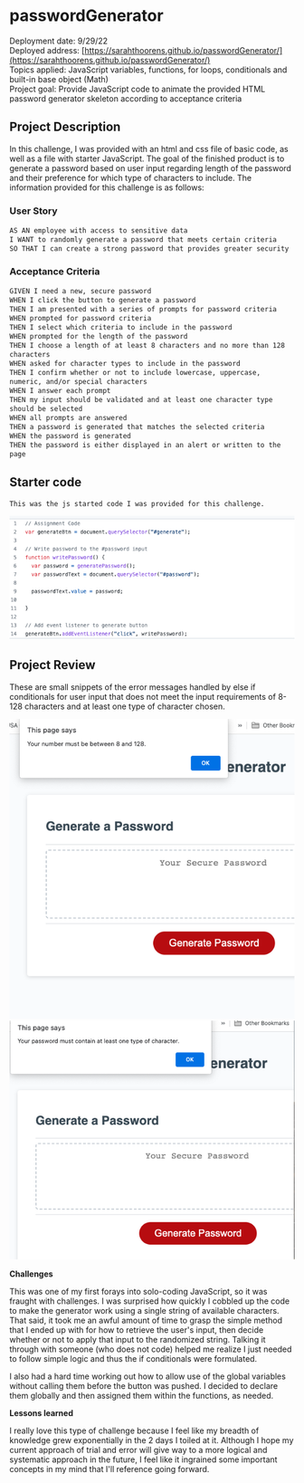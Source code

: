 # passwordGenerator

Deployment date: 9/29/22</br>
Deployed address: [https://sarahthoorens.github.io/passwordGenerator/](https://sarahthoorens.github.io/passwordGenerator/)</br>
Topics applied: JavaScript variables, functions, for loops, conditionals and built-in base object (Math)</br>
Project goal: Provide JavaScript code to animate the provided HTML password generator skeleton according to acceptance criteria

## Project Description
In this challenge, I was provided with an html and css file of basic code, as well as a file with starter JavaScript. The goal of the finished product is to generate a password based on user input regarding length of the password and their preference for which type of characters to include. The information provided for this challenge is as follows:

### User Story

```
AS AN employee with access to sensitive data
I WANT to randomly generate a password that meets certain criteria
SO THAT I can create a strong password that provides greater security
```

### Acceptance Criteria

```
GIVEN I need a new, secure password
WHEN I click the button to generate a password
THEN I am presented with a series of prompts for password criteria
WHEN prompted for password criteria
THEN I select which criteria to include in the password
WHEN prompted for the length of the password
THEN I choose a length of at least 8 characters and no more than 128 characters
WHEN asked for character types to include in the password
THEN I confirm whether or not to include lowercase, uppercase, numeric, and/or special characters
WHEN I answer each prompt
THEN my input should be validated and at least one character type should be selected
WHEN all prompts are answered
THEN a password is generated that matches the selected criteria
WHEN the password is generated
THEN the password is either displayed in an alert or written to the page
```

## Starter code
```
This was the js started code I was provided for this challenge.
```
<img src="/Assets/images/js provided.png" alt="snapshot of js started code">

## Project Review


These are small snippets of the error messages handled by else if conditionals for user input that does not meet the input requirements of 8-128 characters and at least one type of character chosen. 

<img src="/Assets/images/error message 1.png" alt="error message out of range">

<img src="/Assets/images/error message 2.png" alt="error message for no characters chosen">
</br>

**Challenges**

This was one of my first forays into solo-coding JavaScript, so it was fraught with challenges. I was surprised how quickly I cobbled up the code to make the generator work using a single string of available characters. That said, it took me an awful amount of time to grasp the simple method that I ended up with for how to retrieve the user's input, then decide whether or not to apply that input to the randomized string. Talking it through with someone (who does not code) helped me realize I just needed to follow simple logic and thus the if conditionals were formulated. 

I also had a hard time working out how to allow use of the global variables without calling them before the button was pushed. I decided to declare them globally and then assigned them within the functions, as needed. 

**Lessons learned**

I really love this type of challenge because I feel like my breadth of knowledge grew exponentially in the 2 days I toiled at it. Although I hope my current approach of trial and error will give way to a more logical and systematic approach in the future, I feel like it ingrained some important concepts in my mind that I'll reference going forward. 
